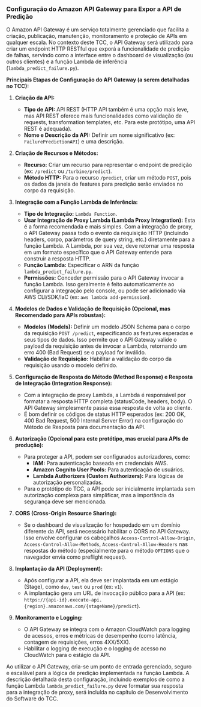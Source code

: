### Configuração do Amazon API Gateway para Expor a API de Predição

O Amazon API Gateway é um serviço totalmente gerenciado que facilita a criação, publicação, manutenção, monitoramento e proteção de APIs em qualquer escala. No contexto deste TCC, o API Gateway será utilizado para criar um endpoint HTTP RESTful que exporá a funcionalidade de predição de falhas, servindo como a interface entre o dashboard de visualização (ou outros clientes) e a função Lambda de inferência (`lambda_predict_failure.py`).

**Principais Etapas de Configuração do API Gateway (a serem detalhadas no TCC):**

1.  **Criação da API:**
    *   **Tipo de API:** API REST (HTTP API também é uma opção mais leve, mas API REST oferece mais funcionalidades como validação de requests, transformation templates, etc. Para este protótipo, uma API REST é adequada).
    *   **Nome e Descrição da API:** Definir um nome significativo (ex: `FailurePredictionAPI`) e uma descrição.

2.  **Criação de Recursos e Métodos:**
    *   **Recurso:** Criar um recurso para representar o endpoint de predição (ex: `/predict` ou `/turbine/predict`).
    *   **Método HTTP:** Para o recurso `/predict`, criar um método `POST`, pois os dados da janela de features para predição serão enviados no corpo da requisição.

3.  **Integração com a Função Lambda de Inferência:**
    *   **Tipo de Integração:** `Lambda Function`.
    *   **Usar Integração de Proxy Lambda (Lambda Proxy Integration):** Esta é a forma recomendada e mais simples. Com a integração de proxy, o API Gateway passa todo o evento da requisição HTTP (incluindo headers, corpo, parâmetros de query string, etc.) diretamente para a função Lambda. A Lambda, por sua vez, deve retornar uma resposta em um formato específico que o API Gateway entende para construir a resposta HTTP.
    *   **Função Lambda:** Especificar o ARN da função `lambda_predict_failure.py`.
    *   **Permissões:** Conceder permissão para o API Gateway invocar a função Lambda. Isso geralmente é feito automaticamente ao configurar a integração pelo console, ou pode ser adicionado via AWS CLI/SDK/IaC (ex: `aws lambda add-permission`).

4.  **Modelos de Dados e Validação de Requisição (Opcional, mas Recomendado para APIs robustas):**
    *   **Modelos (Models):** Definir um modelo JSON Schema para o corpo da requisição `POST /predict`, especificando as features esperadas e seus tipos de dados. Isso permite que o API Gateway valide o payload da requisição antes de invocar a Lambda, retornando um erro 400 (Bad Request) se o payload for inválido.
    *   **Validação de Requisição:** Habilitar a validação do corpo da requisição usando o modelo definido.

5.  **Configuração de Resposta do Método (Method Response) e Resposta de Integração (Integration Response):**
    *   Com a integração de proxy Lambda, a Lambda é responsável por formatar a resposta HTTP completa (statusCode, headers, body). O API Gateway simplesmente passa essa resposta de volta ao cliente.
    *   É bom definir os códigos de status HTTP esperados (ex: 200 OK, 400 Bad Request, 500 Internal Server Error) na configuração do Método de Resposta para documentação da API.

6.  **Autorização (Opcional para este protótipo, mas crucial para APIs de produção):**
    *   Para proteger a API, podem ser configurados autorizadores, como:
        *   **IAM:** Para autenticação baseada em credenciais AWS.
        *   **Amazon Cognito User Pools:** Para autenticação de usuários.
        *   **Lambda Authorizers (Custom Authorizers):** Para lógicas de autorização personalizadas.
    *   Para o protótipo do TCC, a API pode ser inicialmente implantada sem autorização complexa para simplificar, mas a importância da segurança deve ser mencionada.

7.  **CORS (Cross-Origin Resource Sharing):**
    *   Se o dashboard de visualização for hospedado em um domínio diferente da API, será necessário habilitar o CORS no API Gateway. Isso envolve configurar os cabeçalhos `Access-Control-Allow-Origin`, `Access-Control-Allow-Methods`, `Access-Control-Allow-Headers` nas respostas do método (especialmente para o método `OPTIONS` que o navegador envia como preflight request).

8.  **Implantação da API (Deployment):**
    *   Após configurar a API, ela deve ser implantada em um estágio (Stage), como `dev`, `test` ou `prod` (ex: `v1`).
    *   A implantação gera um URL de invocação público para a API (ex: `https://{api-id}.execute-api.{region}.amazonaws.com/{stageName}/predict`).

9.  **Monitoramento e Logging:**
    *   O API Gateway se integra com o Amazon CloudWatch para logging de acessos, erros e métricas de desempenho (como latência, contagem de requisições, erros 4XX/5XX).
    *   Habilitar o logging de execução e o logging de acesso no CloudWatch para o estágio da API.

Ao utilizar o API Gateway, cria-se um ponto de entrada gerenciado, seguro e escalável para a lógica de predição implementada na função Lambda. A descrição detalhada desta configuração, incluindo exemplos de como a função Lambda `lambda_predict_failure.py` deve formatar sua resposta para a integração de proxy, será incluída no capítulo de Desenvolvimento do Software do TCC.
